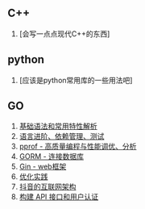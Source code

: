 

## C++

1. [会写一点点现代C++的东西]

## python

1. [应该是python常用库的一些用法吧]


## GO

1. [基础语法和常用特性解析](./GO/1.html)
2. [语言进阶、依赖管理、测试](./GO/2.html)
3. [pprof - 高质量编程与性能调优、分析](./GO/3.html)
4. [GORM - 连接数据库](./Go/4.html)
5. [Gin - web框架](./GO/5.html)
6. [优化实践](./GO/6.html)
7. [抖音的互联网架构](./GO/7.html)
8. [构建 API 接口和用户认证](./GO/8.html)